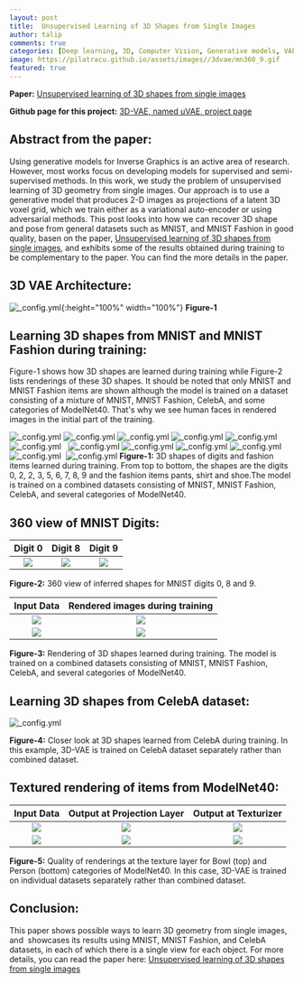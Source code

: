 ```yaml
---
layout: post
title:  Unsupervised Learning of 3D Shapes from Single Images
author: talip
comments: true
categories: [Deep learning, 3D, Computer Vision, Generative models, VAE ]
image: https://pilatracu.github.io/assets/images//3dvae/mn360_9.gif
featured: true
---
```


**Paper:** [Unsupervised learning of 3D shapes from single images](https://arxiv.org/abs/1911.07937 "Unsupervised learning of 3D shapes from single images")

**Github page for this project:**  [3D-VAE, named uVAE, project page](https://github.com/pilatracu/uVAE "3D-VAE, named uVAE, project page")   

## Abstract from the paper:
Using generative models for Inverse Graphics is an active area of research. However, most works focus on developing models for supervised and semi-supervised methods. In this work, we study the problem of unsupervised learning of 3D geometry from single images. Our approach is to use a generative model that produces 2-D images as projections of a latent 3D voxel grid, which we train either as a variational auto-encoder or using adversarial methods. This post looks into how we can recover 3D shape and pose from general datasets such as MNIST, and MNIST Fashion in good quality, basen on the paper, [Unsupervised learning of 3D shapes from single images](https://arxiv.org/abs/1911.07937 "Unsupervised learning of 3D shapes from single images"), and exhibits some of the results obtained during training to be complementary to the paper. You can find the more details in the paper.


## 3D VAE Architecture:
![_config.yml](/assets/images/3dvae/3dvae_architecture.png){:height="100%" width="100%"}
**Figure-1**


## Learning 3D shapes from MNIST and MNIST Fashion during training:

Figure-1 shows how 3D shapes are learned during training while Figure-2 lists renderings of these 3D shapes. It should be noted that only MNIST and MNIST Fashion items are shown although the model is trained on a dataset consisting of a mixture of MNIST, MNIST Fashion, CelebA, and some categories of ModelNet40. That's why we see human faces in rendered images in the initial part of the training.


![_config.yml](/assets/images/3dvae/mn_0.gif)
![_config.yml](/assets/images/3dvae/mn_2.gif)
![_config.yml](/assets/images/3dvae/mn_2_v2.gif)
![_config.yml](/assets/images/3dvae/mn_3.gif)
![_config.yml](/assets/images/3dvae/mn_5.gif)  
![_config.yml](/assets/images/3dvae/mn_6.gif)  
![_config.yml](/assets/images/3dvae/mn_7.gif)
![_config.yml](/assets/images/3dvae/mn_8.gif)
![_config.yml](/assets/images/3dvae/mn_9.gif)
![_config.yml](/assets/images/3dvae/mf_pants.gif)
![_config.yml](/assets/images/3dvae/mf_shirt.gif) 
![_config.yml](/assets/images/3dvae/mf_shoe.gif)
**Figure-1:** 3D shapes of digits and fashion items learned during training. From top to bottom, the shapes are the digits 0, 2, 2, 3, 5, 6, 7, 8, 9 and the fashion items pants, shirt and shoe.The model is trained on a combined datasets consisting of MNIST, MNIST Fashion, CelebA, and several categories of ModelNet40.




## 360 view of MNIST Digits:

|Digit 0| Digit 8 | Digit 9 |
|:----------------------:|:--------------------------------:|:--------------------------------:|
| ![](/assets/images/3dvae/mn360_0.gif)| ![](/assets/images/3dvae/mn360_8.gif) |![](/assets/images/3dvae/mn360_9.gif) |

**Figure-2:** 360 view of inferred shapes for MNIST digits 0, 8 and 9.





|Input Data|Rendered images during training|
|:----------------------:|:--------------------------------:|
| ![](/assets/images/3dvae/sanity_chairs_2900.png) | ![](/assets/images/3dvae/grid_recon.gif) |
| ![](/assets/images/3dvae/sanity_chairs_4880.png) | ![](/assets/images/3dvae/gridWithCeleb_recon.gif) |

**Figure-3:** Rendering of 3D shapes learned during training. The model is trained on a combined datasets consisting of MNIST, MNIST Fashion, CelebA, and several categories of ModelNet40.



## Learning 3D shapes from CelebA dataset:

![_config.yml](/assets/images/3dvae/celebA_samples/A_celeb_samples.png)

**Figure-4:** Closer look at 3D shapes learned from CelebA during training. In this example, 3D-VAE is trained on CelebA dataset separately rather than combined dataset.



## Textured rendering of items from ModelNet40:

|Input Data| Output at Projection Layer| Output at Texturizer|
|:----------------------:|:--------------------------------:|:--------------------------------:|
| ![](/assets/images/3dvae/bo28_150_sanity_chairs.png)| ![](/assets/images/3dvae/bo28_150.png) | ![](/assets/images/3dvae/bo28_150_textured.png) |
| ![](/assets/images/3dvae/pe28_240_sanity_chairs.png)| ![](/assets/images/3dvae/pe28_240.png) | ![](/assets/images/3dvae/pe28_240_textured.png) |

**Figure-5:** Quality of renderings at the texture layer for Bowl (top) and Person (bottom) categories of ModelNet40. In this case, 3D-VAE is trained on individual datasets separately rather than combined dataset.



## Conclusion:
This paper shows possible ways to learn 3D geometry from single images, and  showcases its results using MNIST, MNIST Fashion, and CelebA datasets, in each of which there is a single view for each object. For more details, you can read the paper here: [Unsupervised learning of 3D shapes from single images](https://arxiv.org/abs/1911.07937 "Unsupervised learning of 3D shapes from single images")    

